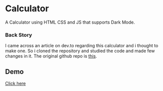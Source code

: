 # Calculator
A Calculator using HTML CSS and JS that supports Dark Mode.

### Back Story
I came across an article on dev.to regarding this calculator and i thought to make one. So i cloned the repository and studied the code and made few changes in it.
The original github repo is [this](https://github.com/Mohammad-Farmaan/JavaScript-Calculator).

## Demo 
[Click here](https://jlohani-calculator.000webhostapp.com/)
